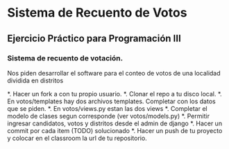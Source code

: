 # Sistema de Recuento de Votos
## Ejercicio Práctico para Programación III

### Sistema de recuento de votación.

Nos piden desarrollar el software para el conteo de votos de una localidad dividida en distritos  

*. Hacer un fork a con tu propio usuario.
*. Clonar el repo a tu disco local.
*. En votos/templates hay dos archivos templates. Completar con los datos que se piden.
*. En votos/views.py estan las dos views
*. Completar el modelo de clases segun corresponde (ver votos/models.py)
*. Permitir ingresar candidatos, votos y distritos desde el admin de django
*. Hacer un commit por cada item (TODO) solucionado
*. Hacer un push de tu proyecto y colocar en el classroom la url de tu repositorio.



